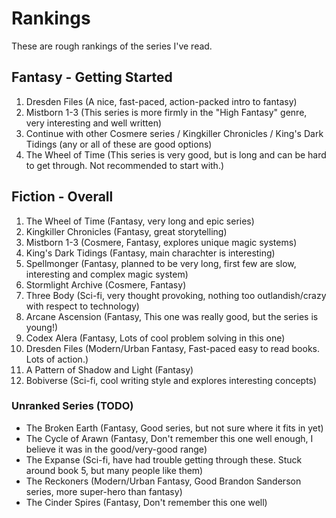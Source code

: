 # Rankings

These are rough rankings of the series I've read.

## Fantasy - Getting Started

1. Dresden Files (A nice, fast-paced, action-packed intro to fantasy)
2. Mistborn 1-3 (This series is more firmly in the "High Fantasy" genre, very interesting and well written)
3. Continue with other Cosmere series / Kingkiller Chronicles / King's Dark Tidings (any or all of these are good options)
4. The Wheel of Time (This series is very good, but is long and can be hard to get through. Not recommended to start with.)

## Fiction - Overall

1. The Wheel of Time (Fantasy, very long and epic series)
2. Kingkiller Chronicles (Fantasy, great storytelling)
3. Mistborn 1-3 (Cosmere, Fantasy, explores unique magic systems)
4. King's Dark Tidings (Fantasy, main charachter is interesting)
5. Spellmonger (Fantasy, planned to be very long, first few are slow, interesting and complex magic system)
6. Stormlight Archive (Cosmere, Fantasy)
7. Three Body (Sci-fi, very thought provoking, nothing too outlandish/crazy with respect to technology)
8. Arcane Ascension (Fantasy, This one was really good, but the series is young!)
9. Codex Alera (Fantasy, Lots of cool problem solving in this one)
10. Dresden Files (Modern/Urban Fantasy, Fast-paced easy to read books. Lots of action.)
11. A Pattern of Shadow and Light (Fantasy)
12. Bobiverse (Sci-fi, cool writing style and explores interesting concepts)

### Unranked Series (TODO)

- The Broken Earth (Fantasy, Good series, but not sure where it fits in yet)
- The Cycle of Arawn (Fantasy, Don't remember this one well enough, I believe it was in the good/very-good range)
- The Expanse (Sci-fi, have had trouble getting through these. Stuck around book 5, but many people like them)
- The Reckoners (Modern/Urban Fantasy, Good Brandon Sanderson series, more super-hero than fantasy)
- The Cinder Spires (Fantasy, Don't remember this one well)
